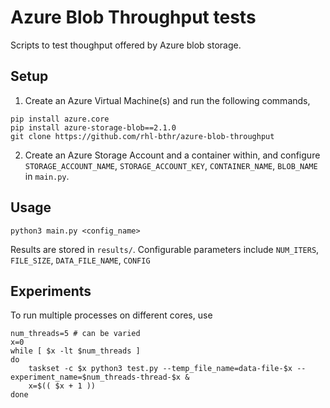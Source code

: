 # Azure Blob Throughput tests
Scripts to test thoughput offered by Azure blob storage.

## Setup
1. Create an Azure Virtual Machine(s) and run the following commands,
```
pip install azure.core
pip install azure-storage-blob==2.1.0
git clone https://github.com/rhl-bthr/azure-blob-throughput
```

2. Create an Azure Storage Account and a container within, and configure `STORAGE_ACCOUNT_NAME`, `STORAGE_ACCOUNT_KEY`, `CONTAINER_NAME`, `BLOB_NAME` in `main.py`.

## Usage
```
python3 main.py <config_name>
```
Results are stored in `results/`.
Configurable parameters include `NUM_ITERS`, `FILE_SIZE`, `DATA_FILE_NAME`, `CONFIG`

## Experiments
To run multiple processes on different cores, use
```
num_threads=5 # can be varied
x=0
while [ $x -lt $num_threads ]
do
    taskset -c $x python3 test.py --temp_file_name=data-file-$x --experiment_name=$num_threads-thread-$x &
    x=$(( $x + 1 ))
done
```
